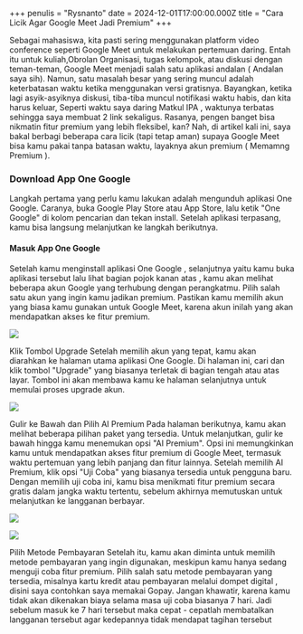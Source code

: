 +++
penulis = "Rysnanto"
date = 2024-12-01T17:00:00.000Z
title = "Cara Licik Agar Google Meet Jadi Premium"
+++

Sebagai mahasiswa, kita pasti sering menggunakan platform video conference seperti Google Meet untuk melakukan pertemuan daring. Entah itu untuk kuliah,Obrolan Organisasi, tugas kelompok, atau diskusi dengan teman-teman, Google Meet menjadi salah satu aplikasi andalan ( Andalan saya sih). Namun, satu masalah besar yang sering muncul adalah keterbatasan waktu ketika menggunakan versi gratisnya. Bayangkan, ketika lagi asyik-asyiknya diskusi, tiba-tiba muncul notifikasi waktu habis, dan kita harus keluar, Seperti waktu saya daring Matkul IPA , waktunya terbatas sehingga saya membuat 2 link sekaligus. Rasanya, pengen banget bisa nikmatin fitur premium yang lebih fleksibel, kan? Nah, di artikel kali ini, saya bakal berbagi beberapa cara licik (tapi tetap aman) supaya Google Meet bisa kamu pakai tanpa batasan waktu, layaknya akun premium ( Memamng Premium ).

### Download App One Google

Langkah pertama yang perlu kamu lakukan adalah mengunduh aplikasi One Google. Caranya, buka Google Play Store atau App Store, lalu ketik "One Google" di kolom pencarian dan tekan install. Setelah aplikasi terpasang, kamu bisa langsung melanjutkan ke langkah berikutnya.

#### Masuk App One Google

Setelah kamu menginstall aplikasi One Google , selanjutnya yaitu kamu buka aplikasi tersebut lalu lihat bagian pojok kanan atas , kamu akan melihat beberapa akun Google yang terhubung dengan perangkatmu. Pilih salah satu akun yang ingin kamu jadikan premium. Pastikan kamu memilih akun yang biasa kamu gunakan untuk Google Meet, karena akun inilah yang akan mendapatkan akses ke fitur premium.

![](</tutorial/Group 168.png>)

Klik Tombol Upgrade
Setelah memilih akun yang tepat, kamu akan diarahkan ke halaman utama aplikasi One Google. Di halaman ini, cari dan klik tombol "Upgrade" yang biasanya terletak di bagian tengah atau atas layar. Tombol ini akan membawa kamu ke halaman selanjutnya untuk memulai proses upgrade akun.


![](</tutorial/Group 169.png>)

Gulir ke Bawah dan Pilih AI Premium
Pada halaman berikutnya, kamu akan melihat beberapa pilihan paket yang tersedia. Untuk melanjutkan, gulir ke bawah hingga kamu menemukan opsi "AI Premium". Opsi ini memungkinkan kamu untuk mendapatkan akses fitur premium di Google Meet, termasuk waktu pertemuan yang lebih panjang dan fitur lainnya. Setelah memilih AI Premium, klik opsi "Uji Coba" yang biasanya tersedia untuk pengguna baru. Dengan memilih uji coba ini, kamu bisa menikmati fitur premium secara gratis dalam jangka waktu tertentu, sebelum akhirnya memutuskan untuk melanjutkan ke langganan berbayar.

![](</tutorial/Group 170.png>)

![](</tutorial/Group 171.png>)

Pilih Metode Pembayaran
Setelah itu, kamu akan diminta untuk memilih metode pembayaran yang ingin digunakan, meskipun kamu hanya sedang menguji coba fitur premium. Pilih salah satu metode pembayaran yang tersedia, misalnya kartu kredit atau pembayaran melalui dompet digital , disini saya contohkan saya memakai Gopay. Jangan khawatir, karena kamu tidak akan dikenakan biaya selama masa uji coba biasanya 7 hari. Jadi sebelum masuk ke 7 hari tersebut maka cepat - cepatlah membatalkan langganan tersebut agar kedepannya tidak mendapat tagihan  tersebut

